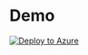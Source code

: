 # Demo
[![Deploy to Azure](https://aka.ms/deploytoazurebutton)](https%3A%2F%2Fraw.githubusercontent.com%2FAzure-Samples%2Fazure-health-data-and-ai-samples%2Fpersonal%2Fv-nikitaraut%2Fsamples%2Fhealth-ai%2Finfra%2Fmain.json
)





